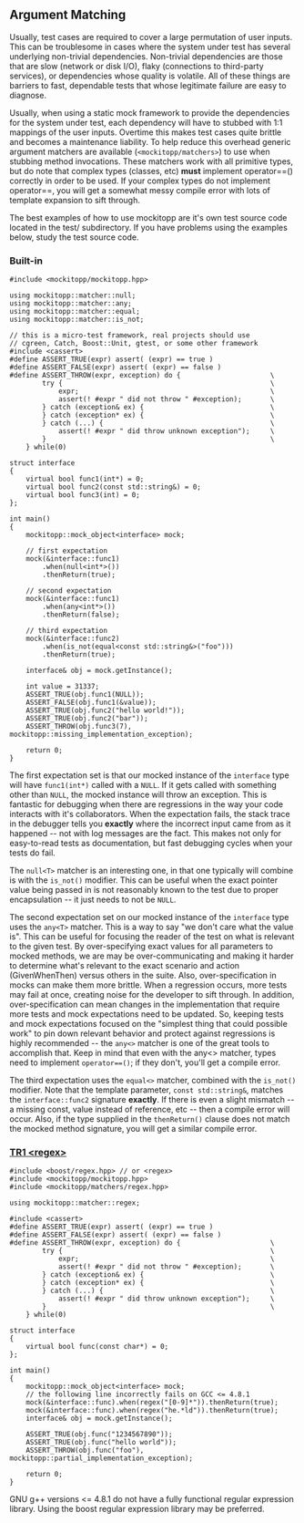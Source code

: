 ## Argument Matching ##
Usually, test cases are required to cover a large permutation of user inputs. This can be troublesome in cases where the system under test has several underlying non-trivial dependencies. Non-trivial dependencies are those that are slow (network or disk I/O), flaky (connections to third-party services), or dependencies whose quality is volatile. All of these things are barriers to fast, dependable tests that whose legitimate failure are easy to diagnose.

Usually, when using a static mock framework to provide the dependencies for the system under test, each dependency will have to stubbed with 1:1 mappings of the user inputs. Overtime this makes test cases quite brittle and becomes a maintenance liability. To help reduce this overhead generic argument matchers are available (`<mockitopp/matchers>`) to use when stubbing method invocations. These matchers work with all primitive types, but do note that complex types (classes, etc) **must** implement operator==() correctly in order to be used. If your complex types do not implement operator==, you will get a somewhat messy compile error with lots of template expansion to sift through.

The best examples of how to use mockitopp are it's own test source code located in the test/ subdirectory. If you have problems using the examples below, study the test source code.

### Built-in ###
```
#include <mockitopp/mockitopp.hpp>

using mockitopp::matcher::null;
using mockitopp::matcher::any;
using mockitopp::matcher::equal;
using mockitopp::matcher::is_not;

// this is a micro-test framework, real projects should use 
// cgreen, Catch, Boost::Unit, gtest, or some other framework
#include <cassert>
#define ASSERT_TRUE(expr) assert( (expr) == true )
#define ASSERT_FALSE(expr) assert( (expr) == false )
#define ASSERT_THROW(expr, exception) do {                      \
        try {                                                   \
            expr;                                               \
            assert(! #expr " did not throw " #exception);       \
        } catch (exception& ex) {                               \
        } catch (exception* ex) {                               \
        } catch (...) {                                         \
            assert(! #expr " did throw unknown exception");     \
        }                                                       \
    } while(0)

struct interface
{
    virtual bool func1(int*) = 0;
    virtual bool func2(const std::string&) = 0;
    virtual bool func3(int) = 0;
};

int main()
{
    mockitopp::mock_object<interface> mock;

    // first expectation
    mock(&interface::func1)
        .when(null<int*>())
        .thenReturn(true);

    // second expectation
    mock(&interface::func1)
        .when(any<int*>())
        .thenReturn(false);

    // third expectation
    mock(&interface::func2)
        .when(is_not(equal<const std::string&>("foo")))
        .thenReturn(true);

    interface& obj = mock.getInstance();

    int value = 31337;
    ASSERT_TRUE(obj.func1(NULL));
    ASSERT_FALSE(obj.func1(&value));
    ASSERT_TRUE(obj.func2("hello world!"));
    ASSERT_TRUE(obj.func2("bar"));
    ASSERT_THROW(obj.func3(7), mockitopp::missing_implementation_exception);

    return 0;
}
```

The first expectation set is that our mocked instance of the `interface` type will have `func1(int*)` called with a `NULL`. If it gets called with something other than `NULL`, the mocked instance will throw an exception. This is fantastic for debugging when there are regressions in the way your code interacts with it's collaborators. When the expectation fails, the stack trace in the debugger tells you **exactly** where the incorrect input came from as it happened -- not with log messages are the fact. This makes not only for easy-to-read tests as documentation, but fast debugging cycles when your tests do fail.

The `null<T>` matcher is an interesting one, in that one typically will combine is with the `is_not()` modifier. This can be useful when the exact pointer value being passed in is not reasonably known to the test due to proper encapsulation -- it just needs to not be `NULL`.

The second expectation set on our mocked instance of the `interface` type uses the `any<T>` matcher. This is a way to say "we don't care what the value is". This can be useful for focusing the reader of the test on what is relevant to the given test. By over-specifying exact values for all parameters to mocked methods, we are may be over-communicating and making it harder to determine what's relevant to the exact scenario and action (GivenWhenThen) versus others in the suite. Also, over-specification in mocks can make them more brittle. When a regression occurs, more tests may fail at once, creating noise for the developer to sift through. In addition, over-specification can mean changes in the implementation that require more tests and mock expectations need to be updated. So, keeping tests and mock expectations focused on the "simplest thing that could possible work" to pin down relevant behavior and protect against regressions is highly recommended -- the `any<>` matcher is one of the great tools to accomplish that. Keep in mind that even with the any<> matcher, types need to implement `operator==()`; if they don't, you'll get a compile error.

The third expectation uses the `equal<>` matcher, combined with the `is_not()` modifier. Note that the template parameter, `const std::string&`, matches the `interface::func2` signature **exactly**. If there is even a slight mismatch -- a missing const, value instead of reference, etc -- then a compile error will occur. Also, if the type supplied in the `thenReturn()` clause does not match the mocked method signature, you will get a similar compile error.


### [TR1 &lt;regex&gt;](http://www.boost.org/doc/libs/1_36_0/libs/regex/doc/html/index.html) ###
```
#include <boost/regex.hpp> // or <regex>
#include <mockitopp/mockitopp.hpp>
#include <mockitopp/matchers/regex.hpp>

using mockitopp::matcher::regex;

#include <cassert>
#define ASSERT_TRUE(expr) assert( (expr) == true )
#define ASSERT_FALSE(expr) assert( (expr) == false )
#define ASSERT_THROW(expr, exception) do {                      \
        try {                                                   \
            expr;                                               \
            assert(! #expr " did not throw " #exception);       \
        } catch (exception& ex) {                               \
        } catch (exception* ex) {                               \
        } catch (...) {                                         \
            assert(! #expr " did throw unknown exception");     \
        }                                                       \
    } while(0)

struct interface
{
    virtual bool func(const char*) = 0;
};

int main()
{
    mockitopp::mock_object<interface> mock;
    // the following line incorrectly fails on GCC <= 4.8.1
    mock(&interface::func).when(regex("[0-9]*")).thenReturn(true);
    mock(&interface::func).when(regex("he.*ld")).thenReturn(true);
    interface& obj = mock.getInstance();

    ASSERT_TRUE(obj.func("1234567890"));
    ASSERT_TRUE(obj.func("hello world"));
    ASSERT_THROW(obj.func("foo"), mockitopp::partial_implementation_exception);

    return 0;
}
```

GNU g++ versions <= 4.8.1 do not have a fully functional regular expression library. Using the boost regular expression library may be preferred.